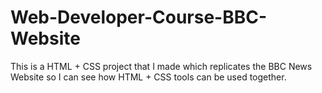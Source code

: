 # Web-Developer-Course-BBC-Website
This is a HTML + CSS project that I made which replicates the BBC News Website so I can see how HTML + CSS tools can be used together.
